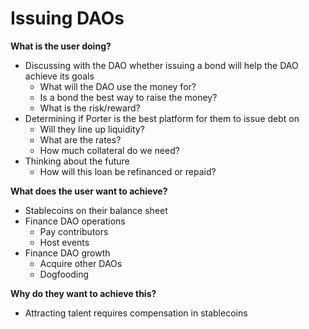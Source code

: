 # Issuing DAOs

**What is the user doing?**

- Discussing with the DAO whether issuing a bond will help the DAO achieve its goals
  - What will the DAO use the money for?
  - Is a bond the best way to raise the money?
  - What is the risk/reward?
- Determining if Porter is the best platform for them to issue debt on
  - Will they line up liquidity?
  - What are the rates?
  - How much collateral do we need?
- Thinking about the future
  - How will this loan be refinanced or repaid?

**What does the user want to achieve?**

- Stablecoins on their balance sheet
- Finance DAO operations
  - Pay contributors
  - Host events
- Finance DAO growth
  - Acquire other DAOs
  - Dogfooding

**Why do they want to achieve this?**

- Attracting talent requires compensation in stablecoins
